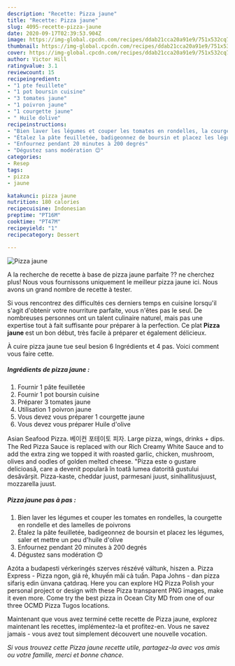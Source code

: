 ```yaml
---
description: "Recette: Pizza jaune"
title: "Recette: Pizza jaune"
slug: 4095-recette-pizza-jaune
date: 2020-09-17T02:39:53.904Z
image: https://img-global.cpcdn.com/recipes/ddab21cca20a91e9/751x532cq70/pizza-jaune-photo-principale-de-la-recette.jpg
thumbnail: https://img-global.cpcdn.com/recipes/ddab21cca20a91e9/751x532cq70/pizza-jaune-photo-principale-de-la-recette.jpg
cover: https://img-global.cpcdn.com/recipes/ddab21cca20a91e9/751x532cq70/pizza-jaune-photo-principale-de-la-recette.jpg
author: Victor Hill
ratingvalue: 3.1
reviewcount: 15
recipeingredient:
- "1 pte feuillete"
- "1 pot boursin cuisine"
- "3 tomates jaune"
- "1 poivron jaune"
- "1 courgette jaune"
- " Huile dolive"
recipeinstructions:
- "Bien laver les légumes et couper les tomates en rondelles, la courgette en rondelle et des lamelles de poivrons"
- "Étalez la pâte feuilletée, badigeonnez de boursin et placez les légumes, saler et mettre un peu d&#39;huile d&#39;olive"
- "Enfournez pendant 20 minutes à 200 degrés"
- "Dégustez sans modération 😊"
categories:
- Resep
tags:
- pizza
- jaune

katakunci: pizza jaune 
nutrition: 180 calories
recipecuisine: Indonesian
preptime: "PT16M"
cooktime: "PT47M"
recipeyield: "1"
recipecategory: Dessert

---
```



![Pizza jaune](https://img-global.cpcdn.com/recipes/ddab21cca20a91e9/751x532cq70/pizza-jaune-photo-principale-de-la-recette.jpg)

A la recherche de recette à base de pizza jaune parfaite ?? ne cherchez plus! Nous vous fournissons uniquement le meilleur pizza jaune ici. Nous avons un grand nombre de recette à tester.

Si vous rencontrez des difficultés ces derniers temps en cuisine lorsqu'il s'agit d'obtenir votre nourriture parfaite, vous n'êtes pas le seul. De nombreuses personnes ont un talent culinaire naturel, mais pas une expertise tout à fait suffisante pour préparer à la perfection. Ce plat <strong> Pizza jaune </strong> est un bon début, très facile à préparer et également délicieux.

<!--inarticleads1-->

À cuire pizza jaune tue seul besion 6 Ingrédients et 4 pas. Voici comment vous faire cette.

##### Ingrédients de pizza jaune :

1. Fournir 1 pâte feuilletée
1. Fournir 1 pot boursin cuisine
1. Préparer 3 tomates jaune
1. Utilisation 1 poivron jaune
1. Vous devez vous préparer 1 courgette jaune
1. Vous devez vous préparer  Huile d&#39;olive


Asian Seafood Pizza. 베이컨 포테이토 피자. Large pizza, wings, drinks + dips. The Red Pizza Sauce is replaced with our Rich Creamy White Sauce and to add the extra zing we topped it with roasted garlic, chicken, mushroom, olives and oodles of golden melted cheese. &#34;Pizza este o gustare delicioasă, care a devenit populară în toată lumea datorită gustului desăvârșit. Pizza-kaste, cheddar juust, parmesani juust, sinihallitusjuust, mozzarella juust. 

<!--inarticleads2-->

##### Pizza jaune pas à pas :

1. Bien laver les légumes et couper les tomates en rondelles, la courgette en rondelle et des lamelles de poivrons
1. Étalez la pâte feuilletée, badigeonnez de boursin et placez les légumes, saler et mettre un peu d&#39;huile d&#39;olive
1. Enfournez pendant 20 minutes à 200 degrés
1. Dégustez sans modération 😊


Azóta a budapesti vérkeringés szerves részévé váltunk, hiszen a. Pizza Express - Pizza ngon, giá rẻ, khuyến mãi cả tuần. Papa Johns - dan pizza sifariş edin ünvana çatdıraq. Here you can explore HQ Pizza Polish your personal project or design with these Pizza transparent PNG images, make it even more. Come try the best pizza in Ocean City MD from one of our three OCMD Pizza Tugos locations. 

<!--inarticleads1-->

<p>
Maintenant que vous avez terminé cette recette de Pizza jaune, explorez maintenant les recettes, implémentez-la et profitez-en. Vous ne savez jamais - vous avez tout simplement découvert une nouvelle vocation.
</p>

<p>
<i>Si vous trouvez cette Pizza jaune recette utile, partagez-la avec vos amis ou votre famille, merci et bonne chance.</i>
</p>
